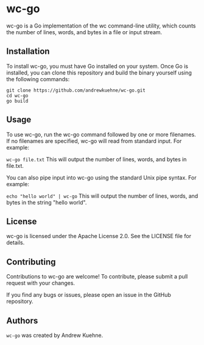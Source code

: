# wc-go
wc-go is a Go implementation of the wc command-line utility, which counts the number of lines, words, and bytes in a file or input stream.

## Installation
To install wc-go, you must have Go installed on your system. Once Go is installed, you can clone this repository and build the binary yourself using the following commands:

```
git clone https://github.com/andrewkuehne/wc-go.git
cd wc-go
go build
```

## Usage
To use wc-go, run the wc-go command followed by one or more filenames. If no filenames are specified, wc-go will read from standard input. For example:

`wc-go file.txt`
This will output the number of lines, words, and bytes in file.txt.

You can also pipe input into wc-go using the standard Unix pipe syntax. For example:

`echo "hello world" | wc-go`
This will output the number of lines, words, and bytes in the string "hello world".

## License
wc-go is licensed under the Apache License 2.0. See the LICENSE file for details.

## Contributing
Contributions to wc-go are welcome! To contribute, please submit a pull request with your changes.

If you find any bugs or issues, please open an issue in the GitHub repository.

## Authors
`wc-go` was created by Andrew Kuehne.